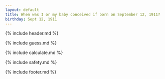 ```yaml
---
layout: default
title: When was I or my baby conceived if born on September 12, 1911?
birthday: Sept 12, 1911
---
```


{% include header.md %}

{% include guess.md %}

{% include calculate.md %}

{% include safety.md %}

{% include footer.md %}



